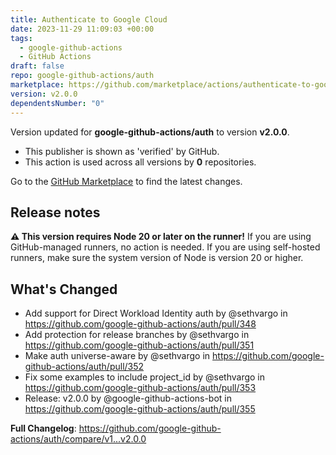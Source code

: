 ```yaml
---
title: Authenticate to Google Cloud
date: 2023-11-29 11:09:03 +00:00
tags:
  - google-github-actions
  - GitHub Actions
draft: false
repo: google-github-actions/auth
marketplace: https://github.com/marketplace/actions/authenticate-to-google-cloud
version: v2.0.0
dependentsNumber: "0"
---
```



Version updated for **google-github-actions/auth** to version **v2.0.0**.
- This publisher is shown as 'verified' by GitHub.
- This action is used across all versions by **0** repositories.

Go to the [GitHub Marketplace](https://github.com/marketplace/actions/authenticate-to-google-cloud) to find the latest changes.

## Release notes

**⚠️ This version requires Node 20 or later on the runner!** If you are using GitHub-managed runners, no action is needed. If you are using self-hosted runners, make sure the system version of Node is version 20 or higher.

## What's Changed
* Add support for Direct Workload Identity auth by @sethvargo in https://github.com/google-github-actions/auth/pull/348
* Add protection for release branches by @sethvargo in https://github.com/google-github-actions/auth/pull/351
* Make auth universe-aware by @sethvargo in https://github.com/google-github-actions/auth/pull/352
* Fix some examples to include project_id by @sethvargo in https://github.com/google-github-actions/auth/pull/353
* Release: v2.0.0 by @google-github-actions-bot in https://github.com/google-github-actions/auth/pull/355


**Full Changelog**: https://github.com/google-github-actions/auth/compare/v1...v2.0.0
